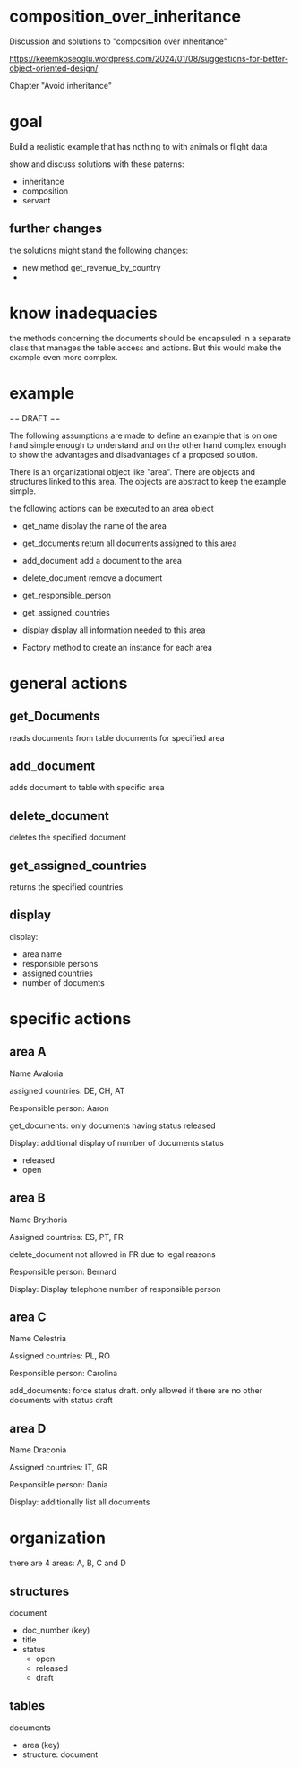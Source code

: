 # composition_over_inheritance
Discussion and solutions to "composition over inheritance"

https://keremkoseoglu.wordpress.com/2024/01/08/suggestions-for-better-object-oriented-design/

Chapter "Avoid inheritance"

# goal
Build a realistic example that has nothing to with animals or flight data

show and discuss solutions with these paterns:
* inheritance
* composition
* servant

## further changes
the solutions might stand the following changes:
* new method get_revenue_by_country
* 

# know inadequacies
the methods concerning the documents should be encapsuled in a separate class that manages the table access and actions. But this would make the example even more complex.



# example

== DRAFT ==

The following assumptions are made to define an example that is on one hand simple enough to understand and on the other hand complex enough to show the advantages and disadvantages of a proposed solution.

There is an organizational object like "area".
There are objects and structures linked to this area.
The objects are abstract to keep the example simple.

the following actions can be executed to an area object

* get_name display the name of the area
* get_documents return all documents assigned to this area
* add_document add a document to the area
* delete_document remove a document
* get_responsible_person
* get_assigned_countries
* display display all information needed to this area

* Factory method to create an instance for each area

# general actions

## get_Documents 
reads documents from table documents for specified area

## add_document
adds document to table with specific area

## delete_document
deletes the specified document 

## get_assigned_countries
returns the specified countries. 

## display
display: 
- area name
- responsible persons
- assigned countries
- number of documents

# specific actions

## area A
Name Avaloria

assigned countries: DE, CH, AT

Responsible person: Aaron

get_documents: only documents having status released

Display: additional display of number of documents status 
* released
* open

## area B
Name Brythoria

Assigned countries: ES, PT, FR

delete_document not allowed in FR due to legal reasons

Responsible person: Bernard

Display: Display telephone number of responsible person

## area C
Name Celestria

Assigned countries: PL, RO

Responsible person: Carolina 

add_documents: force status draft. only allowed if there are no other documents with status draft

## area D
Name Draconia

Assigned countries: IT, GR

Responsible person: Dania

Display: additionally list all documents 

# organization

there are 4 areas:
A, B, C and D

## structures

document
* doc_number (key)
* title
* status
  * open
  * released
  * draft

## tables

documents
* area (key)
* structure: document

